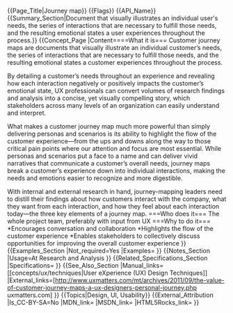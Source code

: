{{Page_Title|Journey map}}
{{Flags}}
{{API_Name}}
{{Summary_Section|Document that visually illustrates an individual user's needs, the series of interactions that are necessary to fulfill those needs, and the resulting emotional states a user experiences throughout the process.}}
{{Concept_Page
|Content====What it is===
Customer journey maps are documents that visually illustrate an individual customer’s needs, the series of interactions that are necessary to fulfill those needs, and the resulting emotional states a customer experiences throughout the process.

By detailing a customer’s needs throughout an experience and revealing how each interaction negatively or positively impacts the customer’s emotional state, UX professionals can convert volumes of research findings and analysis into a concise, yet visually compelling story, which stakeholders across many levels of an organization can easily understand and interpret.

What makes a customer journey map much more powerful than simply delivering personas and scenarios is its ability to highlight the flow of the customer experience—from the ups and downs along the way to those critical pain points where our attention and focus are most essential. While personas and scenarios put a face to a name and can deliver vivid narratives that communicate a customer’s overall needs, journey maps break a customer’s experience down into individual interactions, making the needs and emotions easier to recognize and more digestible.

With internal and external research in hand, journey-mapping leaders need to distill their findings about how customers interact with the company, what they want from each interaction, and how they feel about each interaction today—the three key elements of a journey map.
===Who does it===
The whole project team, preferably with input from UX
===Why to do it===
*Encourages conversation and collaboration
*Highlights the flow of the customer experience
*Enables stakeholders to collectively discuss opportunities for improving the overall customer experience
}}
{{Examples_Section
|Not_required=Yes
|Examples=
}}
{{Notes_Section
|Usage=At Research and Analysis
}}
{{Related_Specifications_Section
|Specifications=
}}
{{See_Also_Section
|Manual_links=[[concepts/ux/techniques|User eXperience (UX) Design Techniques]]
|External_links=[http://www.uxmatters.com/mt/archives/2011/09/the-value-of-customer-journey-maps-a-ux-designers-personal-journey.php uxmatters.com]
}}
{{Topics|Design, UI, Usability}}
{{External_Attribution
|Is_CC-BY-SA=No
|MDN_link=
|MSDN_link=
|HTML5Rocks_link=
}}